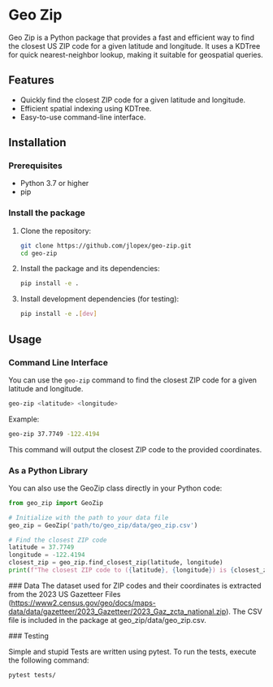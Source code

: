 # Geo Zip

Geo Zip is a Python package that provides a fast and efficient way to find the closest US ZIP code for a given latitude and longitude. It uses a KDTree for quick nearest-neighbor lookup, making it suitable for geospatial queries.

## Features

- Quickly find the closest ZIP code for a given latitude and longitude.
- Efficient spatial indexing using KDTree.
- Easy-to-use command-line interface.

## Installation

### Prerequisites

- Python 3.7 or higher
- pip

### Install the package

1. Clone the repository:
    ```sh
    git clone https://github.com/jlopex/geo-zip.git
    cd geo-zip
    ```

2. Install the package and its dependencies:
    ```sh
    pip install -e .
    ```

3. Install development dependencies (for testing):
    ```sh
    pip install -e .[dev]
    ```

## Usage

### Command Line Interface

You can use the `geo-zip` command to find the closest ZIP code for a given latitude and longitude.

```sh
geo-zip <latitude> <longitude>
```

Example:
```sh
geo-zip 37.7749 -122.4194
```

This command will output the closest ZIP code to the provided coordinates.

### As a Python Library
You can also use the GeoZip class directly in your Python code:

```python
from geo_zip import GeoZip

# Initialize with the path to your data file
geo_zip = GeoZip('path/to/geo_zip/data/geo_zip.csv')

# Find the closest ZIP code
latitude = 37.7749
longitude = -122.4194
closest_zip = geo_zip.find_closest_zip(latitude, longitude)
print(f"The closest ZIP code to ({latitude}, {longitude}) is {closest_zip}")
```

### Data
The dataset used for ZIP codes and their coordinates is extracted from the 2023 US Gazetteer Files (https://www2.census.gov/geo/docs/maps-data/data/gazetteer/2023_Gazetteer/2023_Gaz_zcta_national.zip). The CSV file is included in the package at geo_zip/data/geo_zip.csv.

### Testing

Simple and stupid Tests are written using pytest. To run the tests, execute the following command:

```sh
pytest tests/
```

